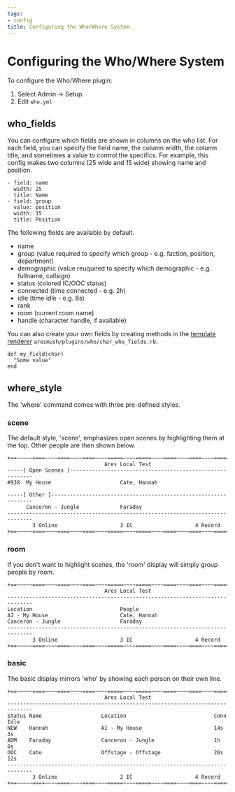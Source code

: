 ```yaml
---
tags:
- config
title: Configuring the Who/Where System.
---
```


# Configuring the Who/Where System

To configure the Who/Where plugin:

1. Select Admin -> Setup.
2. Edit `who.yml`

## who_fields

You can configure which fields are shown in columns on the who list.  For each field, you can specify the field name, the column width, the column title, and sometimes a value to control the specifics.  For example, this config makes two columns (25 wide and 15 wide) showing name and position.

    - field: name
      width: 25
      title: Name
    - field: group
      value: position
      width: 15
      title: Position

The following fields are available by default.

* name
* group  (value required to specify which group - e.g. faction, position, department)
* demographic (value reuquired to specify which demographic - e.g. fullname, callsign)
* status (colored IC/OOC status)
* connected (time connected - e.g. 2h)
* idle (time idle - e.g. 8s)
* rank
* room (current room name)
* handle (character handle, if available)

You can also create your own fields by creating methods in the [template renderer](/tutorials/code/templates) `aresmush/plugins/who/char_who_fields.rb`.

    def my_field(char)
      "Some value"
    end

## where_style

The 'where' command comes with three pre-defined styles.

### scene

The default style, 'scene', emphasizes open scenes by highlighting them at the top.  Other people are then shown below.

    +==~~~~~====~~~~====~~~~====~~~~=====~~~~=====~~~~====~~~~====~~~~====~~~~~==+
                                   Ares Local Test                                
    -----[ Open Scenes ]----------------------------------------------------------
    #938  My House                      Cate, Hannah
    
    -----[ Other ]----------------------------------------------------------------
          Canceron - Jungle             Faraday
    ------------------------------------------------------------------------------
            3 Online                    3 IC                    4 Record         
    +==~~~~~====~~~~====~~~~====~~~~=====~~~~=====~~~~====~~~~====~~~~====~~~~~==+

### room

If you don't want to highlight scenes, the 'room' display will simply group people by room.

    +==~~~~~====~~~~====~~~~====~~~~=====~~~~=====~~~~====~~~~====~~~~====~~~~~==+
                                   Ares Local Test                                
    ------------------------------------------------------------------------------
    Location                            People
    A1 - My House                       Cate, Hannah
    Canceron - Jungle                   Faraday
    ------------------------------------------------------------------------------
            3 Online                    3 IC                    4 Record         
    +==~~~~~====~~~~====~~~~====~~~~=====~~~~=====~~~~====~~~~====~~~~====~~~~~==+

### basic

The basic display mirrors 'who' by showing each person on their own line.

    +==~~~~~====~~~~====~~~~====~~~~=====~~~~=====~~~~====~~~~====~~~~====~~~~~==+
                                   Ares Local Test                                
    ------------------------------------------------------------------------------
    Status Name                   Location                            Conn   Idle
    NEW    Hannah                 A1 - My House                       14s    3s
    ADM    Faraday                Canceron - Jungle                   1h     0s
    OOC    Cate                   Offstage - Offstage                 20s    12s
    ------------------------------------------------------------------------------
            3 Online                    2 IC                    4 Record         
    +==~~~~~====~~~~====~~~~====~~~~=====~~~~=====~~~~====~~~~====~~~~====~~~~~==+
